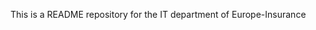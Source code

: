 This is a README repository for the IT department of Europe-Insurance

<!---
EuropeInsIT/EuropeInsIT is a ✨ special ✨ repository because its `README.md` (this file) appears on your GitHub profile.
You can click the Preview link to take a look at your changes.
--->
